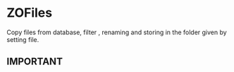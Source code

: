 # ZOFiles
Copy files from database, filter , renaming and storing in the folder given by setting file.

IMPORTANT
---------
